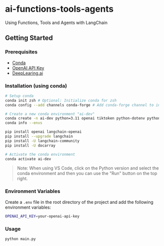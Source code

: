 # ai-functions-tools-agents

Using Functions, Tools and Agents with LangChain

## Getting Started

### Prerequisites

- [Conda](https://conda.io/projects/conda/en/latest/user-guide/cheatsheet.html)
- [OpenAI API Key](https://platform.openai.com/api-keys/)
- [DeepLearing.ai](https://learn.deeplearning.ai/courses/functions-tools-agents-langchain/)

### Installation (using conda)

```bash
# Setup conda
conda init zsh # Optional: Initialize conda for zsh
conda config --add channels conda-forge # Add conda-forge channel to install tiktoken and python-dotenv

# Create a new conda environment "ai-dev"
conda create -n ai-dev python=3.11 openai tiktoken python-dotenv python-dotenv-with-cli panel jupyter_bokeh langchain pydantic docarray
conda info --envs

pip install openai langchain-openai
pip install --upgrade langchain
pip install -U langchain-community
pip install -U docarray

# Activate the conda environment
conda activate ai-dev

```

> Note: When using VS Code, click on the Python version and select the conda environment and then you can use the "Run" button on the top right.

### Environment Variables

Create a `.env` file in the root directory of the project and add the following environment variables:

```bash
OPENAI_API_KEY=your-openai-api-key
```

### Usage

```bash
python main.py
```
